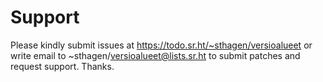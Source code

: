 # Support

Please kindly submit issues at https://todo.sr.ht/~sthagen/versioalueet or write email to ~sthagen/versioalueet@lists.sr.ht to submit patches and request support. Thanks.
